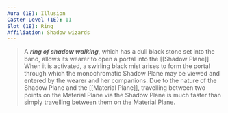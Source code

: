 ```yaml
---
Aura (1E): Illusion
Caster Level (1E): 11
Slot (1E): Ring
Affiliation: Shadow wizards
---
```


> A ***ring of shadow walking***, which has a dull black stone set into the band, allows its wearer to open a portal into the [[Shadow Plane]]. When it is activated, a swirling black mist arises to form the portal through which the monochromatic Shadow Plane may be viewed and entered by the wearer and her companions. Due to the nature of the Shadow Plane and the [[Material Plane]], travelling between two points on the Material Plane via the Shadow Plane is much faster than simply travelling between them on the Material Plane.







